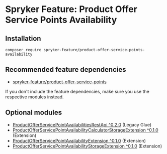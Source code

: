 # Spryker Feature: Product Offer Service Points Availability



## Installation

```
composer require spryker-feature/product-offer-service-points-availability
```

## Recommended feature dependencies
- [spryker-feature/product-offer-service-points](https://github.com/spryker-feature/product-offer-service-points)

If you don't include the feature dependencies, make sure you use the respective modules instead.

## Optional modules
- [ProductOfferServicePointAvailabilitiesRestApi ^0.2.0](https://github.com/spryker/product-offer-service-point-availabilities-rest-api) (Legacy Glue)
- [ProductOfferServicePointAvailabilityCalculatorStorageExtension ^0.1.0](https://github.com/spryker/product-offer-service-point-availability-calculator-storage-extension) (Extension)
- [ProductOfferServicePointAvailabilityExtension ^0.1.0](https://github.com/spryker/product-offer-service-point-availability-extension) (Extension)
- [ProductOfferServicePointAvailabilityStorageExtension ^0.1.0](https://github.com/spryker/product-offer-service-point-availability-storage-extension) (Extension)
